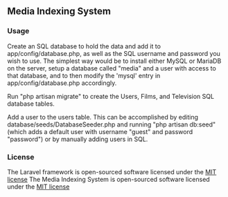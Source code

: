 ## Media Indexing System

### Usage

Create an SQL database to hold the data and add it to app/config/database.php, as well as the SQL username and password you wish to use. The simplest way would be to install either MySQL or MariaDB on the server,  setup a database called "media" and a user with access to that database,  and to then modify the 'mysql' entry in app/config/database.php accordingly.

Run "php artisan migrate" to create the Users, Films, and Television SQL database tables.

Add a user to the users table. This can be accomplished by editing database/seeds/DatabaseSeeder.php and running "php artisan db:seed" (which adds a default user with username "guest" and password "password") or by manually adding users in SQL.

### License

The Laravel framework is open-sourced software licensed under the [MIT license](http://opensource.org/licenses/MIT)
The Media Indexing System is open-sourced software licensed under the [MIT license](http://opensource.org/licenses/MIT)
